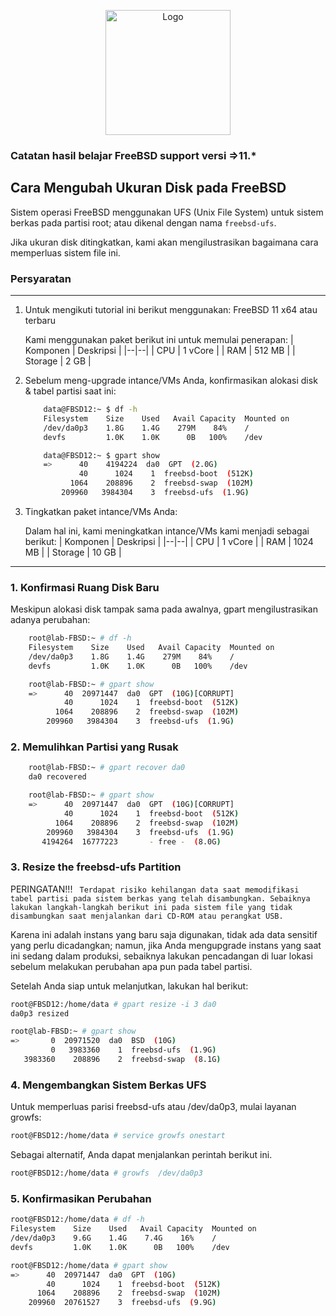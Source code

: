 <p align="center">
<img src="./../assets/images/logo.png" alt="Logo" style="width:200px;"/>
</p>

### Catatan hasil belajar FreeBSD support versi =>11.*
## Cara Mengubah Ukuran Disk pada FreeBSD
Sistem operasi FreeBSD menggunakan UFS (Unix File System) untuk sistem berkas pada partisi root; atau dikenal dengan nama `freebsd-ufs`.

Jika ukuran disk ditingkatkan, kami akan mengilustrasikan bagaimana cara memperluas sistem file ini.
### Persyaratan
-----------------------------------------------------------------------
1) Untuk mengikuti tutorial ini berikut menggunakan: FreeBSD 11 x64 atau terbaru

    Kami menggunakan paket berikut ini untuk memulai penerapan:
    | Komponen | Deskripsi |
    |--|--|
    | CPU | 1 vCore |
    | RAM | 512 MB |
    | Storage | 2 GB |

2) Sebelum meng-upgrade intance/VMs Anda, konfirmasikan alokasi disk & tabel partisi saat ini: 
    ```sh term
        data@FBSD12:~ $ df -h
        Filesystem    Size    Used   Avail Capacity  Mounted on
        /dev/da0p3    1.8G    1.4G    279M    84%    /
        devfs         1.0K    1.0K      0B   100%    /dev

        data@FBSD12:~ $ gpart show
        =>      40    4194224  da0  GPT  (2.0G)
                40      1024    1  freebsd-boot  (512K)
              1064    208896    2  freebsd-swap  (102M)
            209960   3984304    3  freebsd-ufs  (1.9G)
    ```

3) Tingkatkan paket intance/VMs Anda:

    Dalam hal ini, kami meningkatkan intance/VMs kami menjadi sebagai berikut:
    | Komponen | Deskripsi |
    |--|--|
    | CPU | 1 vCore |
    | RAM | 1024 MB |
    | Storage | 10 GB |
-----------------------------------------------------------------------
### 1. Konfirmasi Ruang Disk Baru
Meskipun alokasi disk tampak sama pada awalnya, gpart mengilustrasikan adanya perubahan:
```sh term
    root@lab-FBSD:~ # df -h
    Filesystem    Size    Used   Avail Capacity  Mounted on
    /dev/da0p3    1.8G    1.4G    279M    84%    /
    devfs         1.0K    1.0K      0B   100%    /dev

    root@lab-FBSD:~ # gpart show 
    =>      40  20971447  da0  GPT  (10G)[CORRUPT]
            40      1024    1  freebsd-boot  (512K)
          1064    208896    2  freebsd-swap  (102M)
        209960   3984304    3  freebsd-ufs  (1.9G)
```
### 2. Memulihkan Partisi yang Rusak
```sh term
    root@lab-FBSD:~ # gpart recover da0
    da0 recovered

    root@lab-FBSD:~ # gpart show 
    =>      40  20971447  da0  GPT  (10G)[CORRUPT]
            40      1024    1  freebsd-boot  (512K)
          1064    208896    2  freebsd-swap  (102M)
        209960   3984304    3  freebsd-ufs  (1.9G)
       4194264  16777223       - free -  (8.0G)
```
### 3. Resize the freebsd-ufs Partition
PERINGATAN!!!
`
Terdapat risiko kehilangan data saat memodifikasi tabel partisi pada sistem berkas yang telah disambungkan. Sebaiknya lakukan langkah-langkah berikut ini pada sistem file yang tidak disambungkan saat menjalankan dari CD-ROM atau perangkat USB.`

Karena ini adalah instans yang baru saja digunakan, tidak ada data sensitif yang perlu dicadangkan; namun, jika Anda mengupgrade instans yang saat ini sedang dalam produksi, sebaiknya lakukan pencadangan di luar lokasi sebelum melakukan perubahan apa pun pada tabel partisi.

Setelah Anda siap untuk melanjutkan, lakukan hal berikut:
```sh term
root@FBSD12:/home/data # gpart resize -i 3 da0
da0p3 resized

root@lab-FBSD:~ # gpart show
=>       0  20971520  da0  BSD  (10G)
         0   3983360    1  freebsd-ufs  (1.9G)
   3983360    208896    2  freebsd-swap  (8.1G)
```
### 4. Mengembangkan Sistem Berkas UFS
Untuk memperluas parisi freebsd-ufs atau /dev/da0p3, mulai layanan growfs:
```sh term
root@FBSD12:/home/data # service growfs onestart
```
Sebagai alternatif, Anda dapat menjalankan perintah berikut ini.
```sh term
root@FBSD12:/home/data # growfs  /dev/da0p3
```
### 5. Konfirmasikan Perubahan
```sh term
root@FBSD12:/home/data # df -h
Filesystem    Size    Used   Avail Capacity  Mounted on
/dev/da0p3    9.6G    1.4G    7.4G    16%    /
devfs         1.0K    1.0K      0B   100%    /dev

root@FBSD12:/home/data # gpart show
=>      40  20971447  da0  GPT  (10G)
        40      1024    1  freebsd-boot  (512K)
      1064    208896    2  freebsd-swap  (102M)
    209960  20761527    3  freebsd-ufs  (9.9G)
```